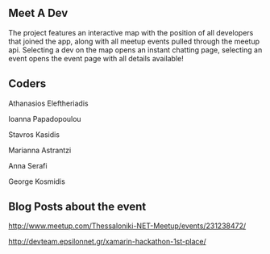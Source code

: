 ## Meet A Dev
The project  features an interactive map with the position of all developers that joined the app, along with all meetup events pulled through the meetup api. Selecting a dev on the map opens an instant chatting page, selecting an event opens the event page with all details available!

## Coders
Athanasios Eleftheriadis

Ioanna Papadopoulou

Stavros Kasidis

Marianna Astrantzi

Anna Serafi

George Kosmidis

## Blog Posts about the event
http://www.meetup.com/Thessaloniki-NET-Meetup/events/231238472/

http://devteam.epsilonnet.gr/xamarin-hackathon-1st-place/

